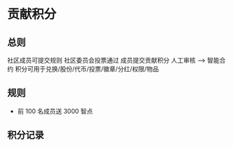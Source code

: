 贡献积分
============

## 总则

社区成员可提交规则
社区委员会投票通过
成员提交贡献积分
人工审核 --> 智能合约
积分可用于兑换/股份/代币/投票/徽章/分红/权限/物品

## 规则

- 前 100 名成员送 3000 智点


## 积分记录



